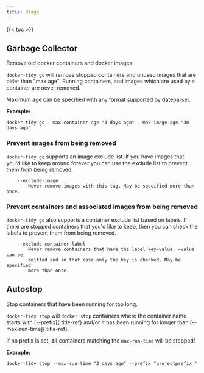 ```yaml
---
title: Usage
---
```


<!-- spellchecker-disable -->
{{< toc >}}
<!-- spellchecker-enable -->

## Garbage Collector

Remove old docker containers and docker images.

`docker-tidy gc` will remove stopped containers and unused images that are older than \"max age\". Running containers, and images which are used by a container are never removed.

Maximum age can be specified with any format supported by [dateparser](https://dateparser.readthedocs.io/en/latest/index.html#features).

**Example:**

```Shell
docker-tidy gc --max-container-age "3 days ago" --max-image-age "30 days ago"
```

### Prevent images from being removed

`docker-tidy gc` supports an image exclude list. If you have images that you\'d like to keep around forever you can use the exclude list to prevent them from being removed.

```Shell
    --exclude-image
        Never remove images with this tag. May be specified more than once.
```

### Prevent containers and associated images from being removed

`docker-tidy gc` also supports a container exclude list based on labels. If there are stopped containers that you\'d like to keep, then you can check the labels to prevent them from being removed.

```Shell
    --exclude-container-label
        Never remove containers that have the label key=value. =value can be
        omitted and in that case only the key is checked. May be specified
        more than once.
```

## Autostop

Stop containers that have been running for too long.

`docker-tidy stop` will `docker stop` containers where the container name starts with [\--prefix]{.title-ref} and/or it has been running for longer than [\--max-run-time]{.title-ref}.

If no prefix is set, **all** containers matching the `max-run-time` will be stopped!

**Example:**

```Shell
docker-tidy stop --max-run-time "2 days ago" --prefix "projectprefix_"
```
